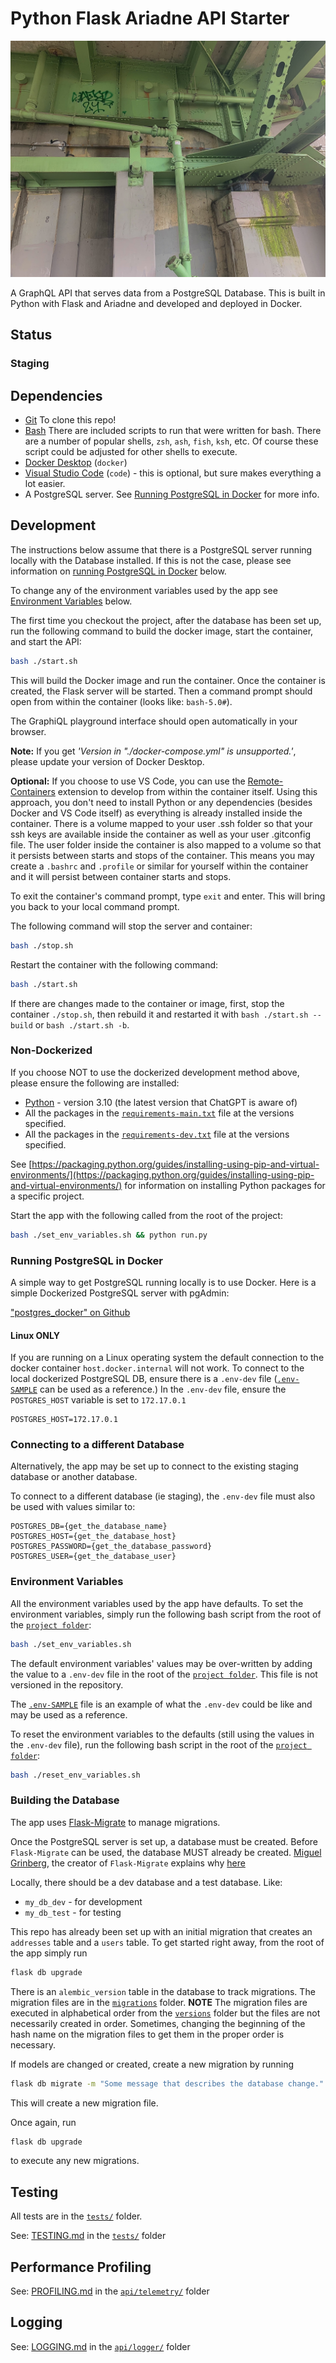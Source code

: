 # Python Flask Ariadne API Starter

![Under the Roosevelt Bridge - Seattle, WA](repo_assets/UnderRoosevelt01.jpg)

A GraphQL API that serves data from a PostgreSQL Database. This is built in Python with Flask and Ariadne and developed and deployed in Docker.

## Status

### Staging

<!-- [![coverage report](https://github.com/???)](https://github.com/???) -->

## Dependencies

- [Git](https://git-scm.com/) To clone this repo!
- [Bash](https://www.gnu.org/software/bash/) There are included scripts to run that were written for bash. There are a number of popular shells, `zsh`, `ash`, `fish`, `ksh`, etc. Of course these script could be adjusted for other shells to execute.
- [Docker Desktop](https://www.docker.com/products/docker-desktop) (`docker`)
- [Visual Studio Code](https://code.visualstudio.com/) (`code`) - this is optional, but sure makes everything a lot easier.
- A PostgreSQL server. See [Running PostgreSQL in Docker](#running-postgresql-in-docker) for more info.

## Development

The instructions below assume that there is a PostgreSQL server running locally with the Database installed. If this is not the case, please see information on [running PostgreSQL in Docker](#running-postgresql-in-docker) below.

To change any of the environment variables used by the app see [Environment Variables](#environment-variables) below.

The first time you checkout the project, after the database has been set up, run the following command to build the docker image, start the container, and start the API:

```sh
bash ./start.sh
```

This will build the Docker image and run the container. Once the container is created, the Flask server will be started. Then a command prompt should open from within the container (looks like: `bash-5.0#`).

The GraphiQL playground interface should open automatically in your browser.

**Note:** If you get _'Version in "./docker-compose.yml" is unsupported.'_, please update your version of Docker Desktop.

**Optional:** If you choose to use VS Code, you can use the [Remote-Containers](https://marketplace.visualstudio.com/items?itemName=ms-vscode-remote.remote-containers) extension to develop from within the container itself. Using this approach, you don't need to install Python or any dependencies (besides Docker and VS Code itself) as everything is already installed inside the container. There is a volume mapped to your user .ssh folder so that your ssh keys are available inside the container as well as your user .gitconfig file. The user folder inside the container is also mapped to a volume so that it persists between starts and stops of the container. This means you may create a `.bashrc` and `.profile` or similar for yourself within the container and it will persist between container starts and stops.

To exit the container's command prompt, type `exit` and enter. This will bring you back to your local command prompt.

The following command will stop the server and container:

```bash
bash ./stop.sh
```

Restart the container with the following command:

```bash
bash ./start.sh
```

If there are changes made to the container or image, first, stop the container `./stop.sh`, then rebuild it and restarted it with `bash ./start.sh --build` or `bash ./start.sh -b`.

### Non-Dockerized

If you choose NOT to use the dockerized development method above, please ensure the following are installed:

- [Python](https://www.python.org/) - version 3.10 (the latest version that ChatGPT is aware of)
- All the packages in the [`requirements-main.txt`](./requirements-main.txt) file at the versions specified.
- All the packages in the [`requirements-dev.txt`](./requirements-dev.txt) file at the versions specified.

See [https://packaging.python.org/guides/installing-using-pip-and-virtual-environments/](https://packaging.python.org/guides/installing-using-pip-and-virtual-environments/) for information on installing Python packages for a specific project.

Start the app with the following called from the root of the project:

```bash
bash ./set_env_variables.sh && python run.py
```

### Running PostgreSQL in Docker

A simple way to get PostgreSQL running locally is to use Docker. Here is a simple Dockerized PostgreSQL server with pgAdmin:

["postgres_docker" on Github](https://github.com/generalui/postgres_docker)

#### Linux ONLY

If you are running on a Linux operating system the default connection to the docker container `host.docker.internal` will not work. To connect to the local dockerized PostgreSQL DB, ensure there is a `.env-dev` file ([`.env-SAMPLE`](./.env-SAMPLE) can be used as a reference.) In the `.env-dev` file, ensure the `POSTGRES_HOST` variable is set to `172.17.0.1`

```.env
POSTGRES_HOST=172.17.0.1
```

### Connecting to a different Database

Alternatively, the app may be set up to connect to the existing staging database or another database.

To connect to a different database (ie staging), the `.env-dev` file must also be used with values similar to:

```.env
POSTGRES_DB={get_the_database_name}
POSTGRES_HOST={get_the_database_host}
POSTGRES_PASSWORD={get_the_database_password}
POSTGRES_USER={get_the_database_user}
```

### Environment Variables

All the environment variables used by the app have defaults. To set the environment variables, simply run the following bash script from the root of the [`project folder`](./):

```bash
bash ./set_env_variables.sh
```

The default environment variables' values may be over-written by adding the value to a `.env-dev` file in the root of the [`project folder`](./). This file is not versioned in the repository.

The [`.env-SAMPLE`](./.env-SAMPLE) file is an example of what the `.env-dev` could be like and may be used as a reference.

To reset the environment variables to the defaults (still using the values in the `.env-dev` file), run the following bash script in the root of the [`project folder`](./):

```bash
bash ./reset_env_variables.sh
```

### Building the Database

The app uses [Flask-Migrate](https://flask-migrate.readthedocs.io/en/latest/#) to manage migrations.

Once the PostgreSQL server is set up, a database must be created. Before `Flask-Migrate` can be used, the database MUST already be created. [Miguel Grinberg](http://miguelgrinberg.com), the creator of `Flask-Migrate` explains why [here](https://github.com/miguelgrinberg/Flask-Migrate/issues/145.)

Locally, there should be a dev database and a test database. Like:

- `my_db_dev` - for development
- `my_db_test` - for testing

This repo has already been set up with an initial migration that creates an `addresses` table and a `users` table. To get started right away, from the root of the app simply run

```sh
flask db upgrade
```

There is an `alembic_version` table in the database to track migrations. The migration files are in the [`migrations`](./migrations) folder. **NOTE** The migration files are executed in alphabetical order from the [`versions`](./migrations/versions) folder but the files are not necessarily created in order. Sometimes, changing the beginning of the hash name on the migration files to get them in the proper order is necessary.

If models are changed or created, create a new migration by running

```sh
flask db migrate -m "Some message that describes the database change."
```

This will create a new migration file.

Once again, run

```sh
flask db upgrade
```

to execute any new migrations.

## Testing

All tests are in the [`tests/`](./tests/) folder.

See: [TESTING.md](./tests/TESTING.md) in the [`tests/`](./tests/) folder

## Performance Profiling

See: [PROFILING.md](./api/telemetry/PROFILING.md) in the [`api/telemetry/`](./api/telemetry/) folder

## Logging

See: [LOGGING.md](./api/logger/LOGGING.md) in the [`api/logger/`](./api/logger/) folder
